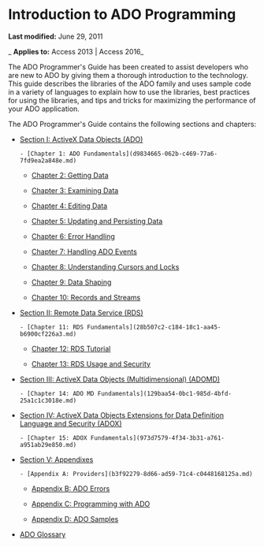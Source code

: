 
# Introduction to ADO Programming

 **Last modified:** June 29, 2011

 _ **Applies to:** Access 2013 | Access 2016_

The ADO Programmer's Guide has been created to assist developers who are new to ADO by giving them a thorough introduction to the technology. This guide describes the libraries of the ADO family and uses sample code in a variety of languages to explain how to use the libraries, best practices for using the libraries, and tips and tricks for maximizing the performance of your ADO application.

The ADO Programmer's Guide contains the following sections and chapters:

- [Section I: ActiveX Data Objects (ADO)](8f794f04-6977-7af0-fdfd-126a92d33e94.md)
    
      - [Chapter 1: ADO Fundamentals](d9834665-062b-c469-77a6-7fd9ea2a848e.md)
    
  - [Chapter 2: Getting Data](72d097e1-9284-cc27-fd48-e6bbb6a2a543.md)
    
  - [Chapter 3: Examining Data](73c69134-3127-3344-d5c3-5ecb9e0e958b.md)
    
  - [Chapter 4: Editing Data](822b7365-0926-6411-6fb4-30de032570f8.md)
    
  - [Chapter 5: Updating and Persisting Data](77acb763-1c60-1945-791d-3e83d684fb0d.md)
    
  - [Chapter 6: Error Handling](6ae7343b-b9e0-c4c3-f65c-110f903e573e.md)
    
  - [Chapter 7: Handling ADO Events](22924fe2-d00d-8a0c-52f5-2dc6039537ff.md)
    
  - [Chapter 8: Understanding Cursors and Locks](889356f9-53ca-3c46-6781-b37e1f065717.md)
    
  - [Chapter 9: Data Shaping](f66a319f-1b3d-c4a3-50b3-af1a47540832.md)
    
  - [Chapter 10: Records and Streams](74862096-2273-3b61-f89c-06554ccf42cd.md)
    
- [Section II: Remote Data Service (RDS)](98e39a49-e979-f42e-d753-bd068787862e.md)
    
      - [Chapter 11: RDS Fundamentals](28b507c2-c184-18c1-aa45-b6900cf226a3.md)
    
  - [Chapter 12: RDS Tutorial](fa44a5e8-e4df-dfdd-d7a1-a870ec3cabdd.md)
    
  - [Chapter 13: RDS Usage and Security](78add8bb-f01a-2efb-33f0-430deebefe8f.md)
    
- [Section III: ActiveX Data Objects (Multidimensional) (ADOMD)](15a45148-3af5-82ca-fb41-91d1b0612719.md)
    
      - [Chapter 14: ADO MD Fundamentals](129baa54-0bc1-985d-4bfd-25a1c1c3018e.md)
    
- [Section IV: ActiveX Data Objects Extensions for Data Definition Language and Security (ADOX)](45099ab0-ab97-c74c-e6a7-758beba00247.md)
    
      - [Chapter 15: ADOX Fundamentals](973d7579-4f34-3b31-a761-a951ab29e850.md)
    
- [Section V: Appendixes](aece4c5f-4c31-ab24-48af-d92a365832db.md)
    
      - [Appendix A: Providers](b3f92279-8d66-ad59-71c4-c0448168125a.md)
    
  - [Appendix B: ADO Errors](b6a0e8a6-e629-b500-50cf-b7d4c45941d0.md)
    
  - [Appendix C: Programming with ADO](ace228ce-a372-5f22-c854-03ba7330ba7a.md)
    
  - [Appendix D: ADO Samples](87cb09e7-5199-5f78-ad6e-bb38079c59cf.md)
    
- [ADO Glossary](40f00876-7525-4117-8f57-f3d87c54be99.md)
    

